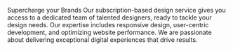 Supercharge your Brands
Our subscription-based design service gives you access to a dedicated team of talented designers, ready to tackle your design needs. Our expertise includes responsive design, user-centric development, and optimizing website performance. We are passionate about delivering exceptional digital experiences that drive results. 

<!---
codeupbrand/codeupbrand is a ✨ special ✨ repository because its `README.md` (this file) appears on your GitHub profile.
You can click the Preview link to take a look at your changes.
--->
